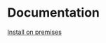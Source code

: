 # Documentation
[Install on premises](https://www.haproxy.com/documentation/kubernetes-ingress/community/installation/on-prem/)
